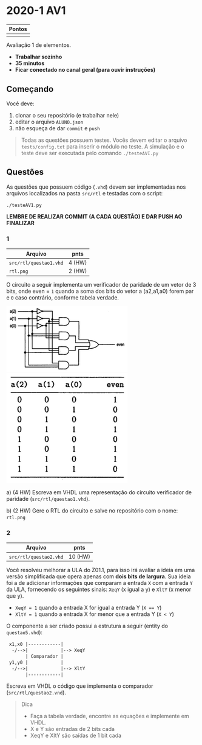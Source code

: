 # 2020-1 AV1

| Pontos                 |
| -------                |
|   |

Avaliação 1 de elementos. 

- **Trabalhar sozinho**
- **35 minutos**
- **Ficar conectado no canal geral (para ouvir instruções)**

## Começando

Você deve:

1. clonar o seu repositório (e trabalhar nele)
1. editar o arquivo `ALUNO.json`
1. não esqueça de dar `commit` e `push`

> Todas as questões possuem testes. Vocês devem editar o arquivo `tests/config.txt` para inserir o módulo no teste. A simulação e o teste deve ser executada pelo comando `./testeAVI.py`


## Questões

As questões que possuem código (`.vhd`) devem ser implementadas nos arquivos localizados na pasta `src/rtl` e testadas com o script:

```
./testeAV1.py
```

**LEMBRE DE REALIZAR COMMIT (A CADA QUESTÃO) E DAR PUSH AO FINALIZAR**

### 1 

| Arquivo                | pnts   |
| -------                | ----   |
| `src/rtl/questao1.vhd` | 4 (HW) |
| `rtl.png`              | 2 (HW) |

O circuito a seguir implementa um verificador de paridade de um vetor de 3 bits, onde even = `1` quando a soma dos bits do vetor a (a2,a1,a0) forem par e `0` caso contrário, conforme tabela verdade.

![](figs/1a-320.png)
![](figs/1b-320.png)

a) (4 HW) Escreva em VHDL uma representação do circuito verificador de paridade (`src/rtl/questao1.vhd`).

b) (2 HW) Gere o RTL do circuito e salve no repositório com o nome: `rtl.png`

### 2 

| Arquivo                | pnts    |
| -------                | ----    |
| `src/rtl/questao2.vhd` | 10 (HW) |

Você resolveu melhorar a ULA do Z01.1, para isso irá avaliar a ideia em uma versão simplificada que opera apenas com **dois bits de largura**. Sua ideia foi a de adicionar informações que comparam a entrada `X` com a entrada `Y` da ULA, fornecendo os seguintes sinais: `XeqY` (x igual a y) e `XltY` (x menor que y).

- `XeqY = 1` quando a entrada X for igual a entrada Y (`X == Y`)
- `XltY = 1` quando a entrada X for menor que a entrada Y (`X < Y`)

O componente a ser criado possui a estrutura a seguir (entity do `questao5.vhd`):

```
 x1,x0 |------------|
  -/-->|            |--> XeqY
       | Comparador | 
 y1,y0 |            |
  -/-->|            |--> XltY
       |------------|
```

Escreva em VHDL o código que implementa o comparador (`src/rtl/questao2.vnd`).

> Dica
>   - Faça a tabela verdade, encontre as equações e implemente em VHDL.
>   - X e Y são entradas de 2 bits cada
>   - XeqY e XltY são saídas de 1 bit cada
